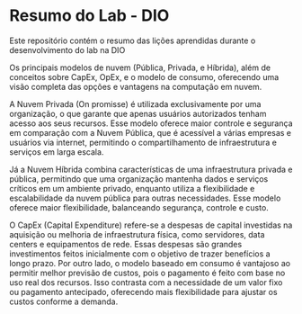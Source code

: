 # Resumo do Lab - DIO

Este repositório contém o resumo das lições aprendidas durante o desenvolvimento do lab na DIO

Os principais modelos de nuvem (Pública, Privada, e Híbrida), além de conceitos sobre CapEx, OpEx, e o modelo de consumo, oferecendo uma visão completa das opções e vantagens na computação em nuvem.

A Nuvem Privada (On promisse) é utilizada exclusivamente por uma organização, o que garante que apenas usuários autorizados tenham acesso aos seus recursos. Esse modelo oferece maior controle e segurança em comparação com a Nuvem Pública, que é acessível a várias empresas e usuários via internet, permitindo o compartilhamento de infraestrutura e serviços em larga escala.

Já a Nuvem Híbrida combina características de uma infraestrutura privada e pública, permitindo que uma organização mantenha dados e serviços críticos em um ambiente privado, enquanto utiliza a flexibilidade e escalabilidade da nuvem pública para outras necessidades. Esse modelo oferece maior flexibilidade, balanceando segurança, controle e custo.

O CapEx (Capital Expenditure) refere-se a despesas de capital investidas na aquisição ou melhoria de infraestrutura física, como servidores, data centers e equipamentos de rede. Essas despesas são grandes investimentos feitos inicialmente com o objetivo de trazer benefícios a longo prazo. Por outro lado, o modelo baseado em consumo é vantajoso ao permitir melhor previsão de custos, pois o pagamento é feito com base no uso real dos recursos. Isso contrasta com a necessidade de um valor fixo ou pagamento antecipado, oferecendo mais flexibilidade para ajustar os custos conforme a demanda.
